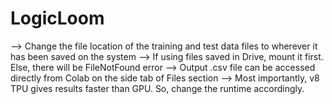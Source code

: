 # LogicLoom
--> Change the file location of the training and test data files to wherever it has been saved on the system
--> If using files saved in Drive, mount it first. Else, there will be FileNotFound error
--> Output .csv file can be accessed directly from Colab on the side tab of Files section
--> Most importantly, v8 TPU gives results faster than GPU. So, change the runtime accordingly.
